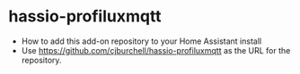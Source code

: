 # hassio-profiluxmqtt

- How to add this add-on repository to your Home Assistant install
- Use https://github.com/cjburchell/hassio-profiluxmqtt as the URL for the repository.

